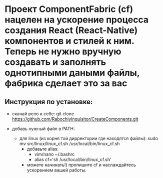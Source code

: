 # Проект ComponentFabric (cf) нацелен на ускорение процесса создания React (React-Native) компонентов и стилей к ним. Теперь не нужно вручную создавать и заполнять однотипными даными файлы, фабрика сделает это за вас

## Инструкция по установке:

- скачай репо к себе: git clone https://github.com/RabochiyInquisitor/CreateComponents.git <your directory>

- добавь нужный файл в PATH: 
  - для linux (из корня той дирректории где находятся файлы): sudo mv src/linux/linux_cf.sh /usr/local/bin/linux_cf.sh
    - добавьте alias: 
      - vim/nano ~/.bashrc
      - alias cf='sh /usr/local/bin/linux_cf.sh'
    - можете начинать!) пропишите cf и наслаждайтесь ускорением вашей работы.   
